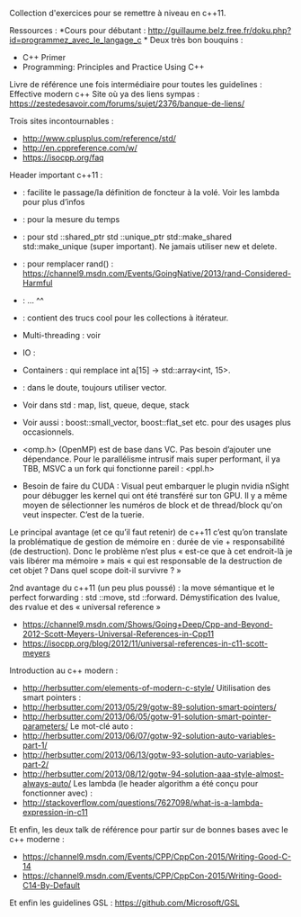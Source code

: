 Collection d'exercices pour se remettre à niveau en c++11.

Ressources :
*Cours pour débutant : http://guillaume.belz.free.fr/doku.php?id=programmez_avec_le_langage_c *
Deux très bon bouquins :
- C++ Primer
- Programming: Principles and Practice Using C++

Livre de référence une fois intermédiaire pour toutes les guidelines : Effective modern c++
Site où ya des liens sympas : https://zestedesavoir.com/forums/sujet/2376/banque-de-liens/


Trois sites incontournables :
- http://www.cplusplus.com/reference/std/
- http://en.cppreference.com/w/
- https://isocpp.org/faq
 
 
Header important c++11 :
- <functional> : facilite le passage/la définition de foncteur à la volé.  Voir les lambda pour plus d’infos
- <chrono> : pour la mesure du temps
- <memory> : pour std ::shared_ptr std ::unique_ptr std::make_shared std::make_unique (super important). Ne jamais utiliser new et delete.
- <random> : pour remplacer rand() : https://channel9.msdn.com/Events/GoingNative/2013/rand-Considered-Harmful
- <string> : … ^^
- <algorithm> <numeric> <utility> : contient des trucs cool pour les collections à itérateur.

- Multi-threading : <thread> <atomic> voir <mutex>
- IO : <iostream> <fstream> <sstream>
- Containers : <array> qui remplace int a[15] -> std::array<int, 15>.
- <vector> : dans le doute, toujours utiliser vector.
- Voir dans std : map, list, queue, deque, stack
- Voir aussi : boost::small_vector, boost::flat_set etc. pour des usages plus occasionnels.
 
- <omp.h> (OpenMP) est de base dans VC. Pas besoin d’ajouter une dépendance.
Pour le parallélisme intrusif mais super performant, il ya TBB, MSVC a un fork qui fonctionne pareil : <ppl.h>
- Besoin de faire du CUDA : Visual peut embarquer le plugin nvidia nSight pour débugger les kernel qui ont été transféré sur ton GPU. Il y a même moyen de sélectionner les numéros de block et de thread/block qu'on veut inspecter. C’est de la tuerie.
 
 
Le  principal avantage (et ce qu’il faut retenir) de c++11 c’est qu’on translate la problématique de gestion de mémoire en : durée de vie + responsabilité (de destruction).
Donc le problème n’est plus « est-ce que à cet endroit-là je vais libérer ma mémoire » mais « qui est responsable de la destruction de cet objet ? Dans quel scope doit-il survivre ? »
 
2nd avantage du c++11 (un peu plus poussé) : la move sémantique et le perfect forwarding : std ::move, std ::forward. Démystification des lvalue, des rvalue et des « universal reference »
- https://channel9.msdn.com/Shows/Going+Deep/Cpp-and-Beyond-2012-Scott-Meyers-Universal-References-in-Cpp11
- https://isocpp.org/blog/2012/11/universal-references-in-c11-scott-meyers
 
Introduction au c++ modern :
- http://herbsutter.com/elements-of-modern-c-style/
Uitilisation des smart pointers :
- http://herbsutter.com/2013/05/29/gotw-89-solution-smart-pointers/
- http://herbsutter.com/2013/06/05/gotw-91-solution-smart-pointer-parameters/
Le mot-clé auto :
- http://herbsutter.com/2013/06/07/gotw-92-solution-auto-variables-part-1/
- http://herbsutter.com/2013/06/13/gotw-93-solution-auto-variables-part-2/
- http://herbsutter.com/2013/08/12/gotw-94-solution-aaa-style-almost-always-auto/
Les lambda (le header algorithm a été conçu pour fonctionner avec) :
- http://stackoverflow.com/questions/7627098/what-is-a-lambda-expression-in-c11
 
Et enfin, les deux talk de référence pour partir sur de bonnes bases avec le c++ moderne :
- https://channel9.msdn.com/Events/CPP/CppCon-2015/Writing-Good-C-14
- https://channel9.msdn.com/Events/CPP/CppCon-2015/Writing-Good-C14-By-Default

Et enfin les guidelines GSL : https://github.com/Microsoft/GSL
